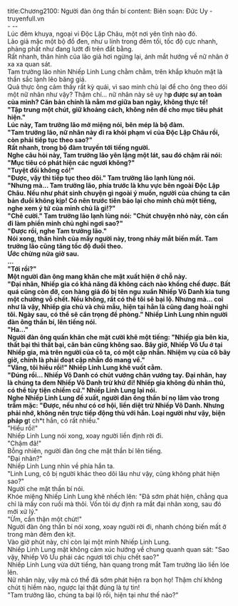 title:Chương2100: Người đàn ông thần bí
content:
Biên soạn: Đức Uy - truyenfull.vn<br>- --<br>Lúc đêm khuya, ngoại vi Độc Lập Châu, một nơi yên tĩnh nào đó.<br>Lão giả mặc một bộ đồ đen, như u linh trong đêm tối, tốc độ cực nhanh, phảng phất như đang lướt đi trên đất bằng.<br>Rất nhanh, thân hình của lão giả hơi ngừng lại, ánh mắt hướng về nữ nhân ở xa xa quan sát.<br>Tam trưởng lão nhìn Nhiếp Linh Lung chằm chằm, trên khắp khuôn mặt là thần sắc lạnh lẽo băng giá.<br>Quả thực ông cảm thấy rất kỳ quái, vì sao minh chủ lại để cho ông theo dõi một nữ nhân như vậy? Thậm chí... nữ nhân này sẽ uy h**p được sự an toàn của mình? Căn bản chính là nằm mơ giữa ban ngày, không thực tế!<br>"Tập trung một chút, giữ khoảng cách, không nên để cho mục tiêu phát hiện."<br>Lúc này, Tam trưởng lão mở miệng nói, bên mép là bộ đàm.<br>"Tam trưởng lão, nữ nhân này đi ra khỏi phạm vi của Độc Lập Châu rồi, còn phải tiếp tục theo sao?"<br>Rất nhanh, trong bộ đàm truyền tới tiếng người.<br>Nghe câu hỏi này, Tam trưởng lão yên lặng một lát, sau đó chậm rãi nói: "Mục tiêu có phát hiện các ngươi không?"<br>"Tuyệt đối không có!"<br>"Được, vậy thì tiếp tục theo dõi." Tam trưởng lão lạnh lùng nói.<br>"Nhưng mà... Tam trưởng lão, phía trước là khu vực bên ngoài Độc Lập Châu. Nếu như phát sinh chuyện gì ngoài ý muốn, người của chúng ta căn bản đuổi không kịp! Có nên trước tiên báo lại cho minh chủ một tiếng, nghe xem ý tứ của minh chủ là gì!?"<br>"Chê cười." Tam trưởng lão lạnh lùng nói: "Chút chuyện nhỏ này, còn cần đi làm phiền minh chủ nghỉ ngơi sao?"<br>"Được rồi, nghe Tam trưởng lão."<br>Nói xong, thân hình của mấy người này, trong nháy mắt biến mất. Tam trưởng lão cũng tăng tốc độ đuổi theo.<br>Ước chừng nửa giờ sau.<br>...<br>"Tới rồi?"<br>Một người đàn ông mang khăn che mặt xuất hiện ở chỗ này.<br>"Đại nhân, Nhiếp gia có khả năng đã không cách nào khống chế được. Bất quá cũng còn đỡ, con hàng giả đó bị tên ngu xuẩn Nhiếp Vô Danh kia tung một chưởng vỗ chết. Nếu không, rất có thể tôi sẽ bại lộ. Nhưng mà... coi như là vậy, Nhiếp gia chủ và chủ mẫu, hiện tại hẳn là cũng đang hoài nghi tôi. Ngày sau, có thể sẽ cẩn trọng đề phòng." Nhiếp Linh Lung nhìn người đàn ông thần bí, lên tiếng nói.<br>"Ha..."<br>Người đàn ông quấn khăn che mặt cười khẽ một tiếng: "Nhiếp gia bên kia, thất bại thì thất bại, căn bản cũng không sao. Bây giờ, Nhiếp Vô Ưu ở tại Nhiếp gia, mà trên người của cô ta, có một cặp nhẫn. Nhiệm vụ của cô bây giờ, chính là phải đoạt cặp nhẫn đó mang về."<br>"Vâng, tôi hiểu rồi!" Nhiếp Linh Lung khẽ vuốt cằm.<br>"Đúng rồi... Nhiếp Vô Danh có chút vướng chân vướng tay. Đại nhân, hay là chúng ta đem Nhiếp Vô Danh trừ khử đi! Nhiếp gia không đủ nhân thủ, có thể tùy tiện chiếm cứ." Nhiếp Linh Lung lại nói.<br>Nghe Nhiếp Linh Lung đề xuất, người đàn ông thần bí nọ lâm vào trong trầm mặc: "Được, nếu như có cơ hội, liền diệt trừ Nhiếp Vô Danh. Nhưng phải nhớ, không nên trực tiếp động thủ với hắn. Loại người như vậy, biện pháp g**t ch*t hắn, có rất nhiều."<br>"Hiểu rồi!"<br>Nhiếp Linh Lung nói xong, xoay người liền định rời đi.<br>"Chậm đã!"<br>Bỗng nhiên, người đàn ông che mặt thần bí lên tiếng.<br>"Đại nhân?"<br>Nhiếp Linh Lung nhìn về phía hắn ta.<br>"Linh Lung, cô bị người khác theo dõi lâu như vậy, cũng không phát hiện sao?"<br>Người che mặt thần bí nói.<br>Khóe miệng Nhiếp Linh Lung khẽ nhếch lên: "Đã sớm phát hiện, chẳng qua chỉ là mấy con ruồi mà thôi. Vốn tôi dự định ra mắt đại nhân xong, sau đó mới xử lý."<br>"Ừm, cẩn thận một chút!"<br>Người đàn ông thần bí nói xong, xoay người rời đi, nhanh chóng biến mất ở trong màn đêm đen kịt.<br>Vào giờ phút này, chỉ còn lại một mình Nhiếp Linh Lung.<br>Nhiếp Linh Lung mặt không cảm xúc hướng về chung quanh quan sát: "Sao vậy, Nhiếp Vô Ưu phái các ngươi tới chịu chết sao?"<br>Nhiếp Linh Lung vừa dứt tiếng, hàn quang trong mắt Tam trưởng lão liền lóe lên.<br>Nữ nhân này, vậy mà có thể đã sớm phát hiện ra bọn họ! Thậm chí không chút tị hiềm nào, ngược lại thật đúng là tự tin!<br>"Tam trưởng lão, chúng ta bại lộ rồi, hiện tại như thế nào?"